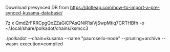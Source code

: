Download presynced DB from https://dotleap.com/how-to-import-a-pre-synced-kusama-database/

7z x QmdZrFRRCpgQoZZaGiCPAsQNiR1siVjSwpMtiq7CRTHBfh -o ~/.local/share/polkadot/chains/ksmcc3

./polkadot --chain=kusama --name "paurosello-node" --pruning=archive --wasm-execution=compiled